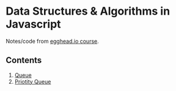 # Data Structures & Algorithms in Javascript

Notes/code from [egghead.io course](https://egghead.io/courses/data-structures-and-algorithms-in-javascript).

## Contents

1. [Queue](queues/queue.js)
1. [Priotity Queue](queues/priorityQueue.js)